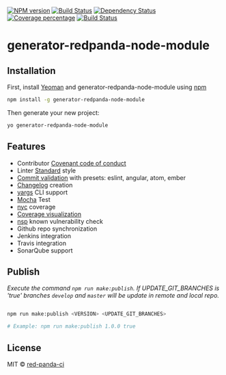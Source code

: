 [![NPM version][npm-image]][npm-url] [![Build Status][travis-image]][travis-url] [![Dependency Status][daviddm-image]][daviddm-url] [![Coverage percentage][coveralls-image]][coveralls-url] [![Build Status][jenkins-image]][jenkins-url]

# generator-redpanda-node-module

## Installation

First, install [Yeoman](http://yeoman.io) and generator-redpanda-node-module using [npm](https://www.npmjs.com/) 

```bash
npm install -g generator-redpanda-node-module
```

Then generate your new project:

```bash
yo generator-redpanda-node-module
```
## Features

- Contributor [Covenant code of conduct](https://www.contributor-covenant.org/)
- Linter [Standard](https://standardjs.com/)  style
- [Commit validation](https://github.com/willsoto/validate-commit) with presets: eslint, angular, atom, ember
- [Changelog](https://github.com/conventional-changelog/conventional-changelog) creation
- [yargs](https://github.com/yargs/yargs) CLI support
- [Mocha](https://mochajs.org/) Test
- [nyc](https://github.com/istanbuljs/nyc) coverage
- [Coverage visualization](https://github.com/indexzero/http-server)
- [nsp](https://github.com/nodesecurity/nsp) known vulnerability check
- Github repo synchronization
- Jenkins integration
- Travis integration
- SonarQube support

## Publish 

_Execute the command `npm run make:publish`. If UPDATE_GIT_BRANCHES is 'true' branches `develop` and `master` will be update in remote and local repo._

```bash

npm run make:publish <VERSION> <UPDATE_GIT_BRANCHES>

# Example: npm run make:publish 1.0.0 true
```
## License

MIT © [red-panda-ci](https://github.com/red-panda-ci)

[npm-image]: https://badge.fury.io/js/generator-redpanda-node-module.svg
[npm-url]: https://npmjs.org/package/generator-redpanda-node-module
[travis-image]: https://travis-ci.org/red-panda-ci/generator-redpanda-node-module.svg?branch=develop
[travis-url]: https://travis-ci.org/red-panda-ci/generator-redpanda-node-module
[daviddm-image]: https://david-dm.org/red-panda-ci/generator-redpanda-node-module.svg?theme=shields.io
[daviddm-url]: https://david-dm.org/red-panda-ci/generator-redpanda-node-module
[coveralls-image]: https://coveralls.io/repos/red-panda-ci/generator-redpanda-node-module/badge.svg
[coveralls-url]: https://coveralls.io/r/red-panda-ci/generator-redpanda-node-module
[jenkins-image]: https://jenkins.redpandaci.com/job/red-panda-ci/job/generator-redpanda-node-module/job/develop/badge/icon
[jenkins-url]: https://jenkins.redpandaci.com/job/red-panda-ci/job/generator-redpanda-node-module/job/develop/
